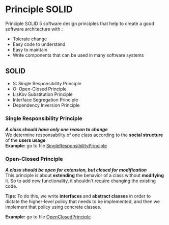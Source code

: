 # Principle SOLID
Principle SOLID 5 software design principles that help to create a good software architecture with :
- Tolerate change
- Easy code to understand
- Easy to maintain
- Write components that can be used in many software systems

## SOLID
- S: Single Responsibility Principle
- O: Open-Closed Principle
- LisKov Substitution Principle
- Interface Segregation Principle
- Dependency Inversion Principle

### Single Responsibility Principle
***A class should have only one reason to change*** \
We determine responsability of one class according to the **social structure** of the **users usage**. \
**Example:** go to file [SingleResponsibilityPrinciple](./04x01_SRP)

### Open-Closed Principle
***A class should be open for extension, but closed for modification*** \
This principle is about **extending** the behavior of a class without **modifying** it. So to add new functionality, it shouldn't require changing the existing code.

**Tips**: To do this, we write **interfaces** and **abstract classes** in order to dictate the higher-level policy that needs to be implemented, and then we implement that policy using concrete classes.

**Example:** go to file [OpenClosedPrinciple](./04x02_OCP)